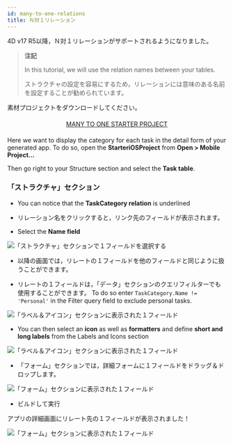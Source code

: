 ```yaml
---
id: many-to-one-relations
title: Ｎ対１リレーション
---
```


4D v17 R5以降，Ｎ対１リレーションがサポートされるようになりました。

> **注記**
> 
> In this tutorial, we will use the relation names between your tables.
> 
> ストラクチャの設定を容易にするため，リレーションには意味のある名前を設定することが勧められています。

素材プロジェクトをダウンロードしてください。

<div markdown="1" style="text-align: center; margin-top: 20px; margin-bottom: 20px">
<a class="button"
href="https://github.com/4d-for-ios/tutorial-ManyToOneRelations/releases/latest/download/tutorial-ManyToOneRelations.zip">MANY TO ONE STARTER PROJECT</a>
</div>

Here we want to display the category for each task in the detail form of your generated app. To do so, open the **StarteriOSProject** from **Open > Mobile Project...**

Then go right to your Structure section and select the **Task table**.

### 「ストラクチャ」セクション

* You can notice that the **TaskCategory relation** is underlined

* リレーション名をクリックすると，リンク先のフィールドが表示されます。

* Select the **Name field**

![「ストラクチャ」セクションで１フィールドを選択する](assets/en/relations/select-link-from-structure.png)

* 以降の画面では，リレートの１フィールドを他のフィールドと同じように扱うことができます。

* リレートの１フィールドは，「データ」セクションのクエリフィルターでも使用することができます。 To do so enter `TaskCategory.Name != 'Personal'` in the Filter query field to exclude personal tasks.

 ![「ラベル＆アイコン」セクションに表示された１フィールド](assets/en/relations/Related-field-from-Data-section.png)

* You can then select an **icon** as well as **formatters** and define **short and long labels** from the Labels and Icons section

![「ラベル＆アイコン」セクションに表示された１フィールド](assets/en/relations/related-field-from-labels-icons.png)

* 「フォーム」セクションでは，詳細フォームに１フィールドをドラッグ＆ドロップします。

![「フォーム」セクションに表示された１フィールド](assets/en/relations/related-field-forms.png)

* ビルドして実行

アプリの詳細画面にリレート先の１フィールドが表示されました！

![「フォーム」セクションに表示された１フィールド](assets/en/relations/final-result-n-to-one-relations.png)


